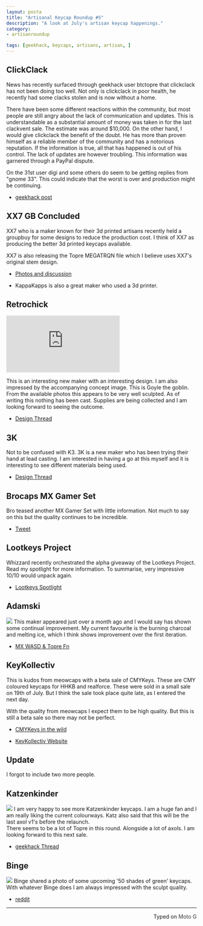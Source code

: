 ```yaml
---
layout: posta
title: "Artisanal Keycap Roundup #5"
description: "A look at July's artisan keycap happenings."
category: 
- artisanroundup

tags: [geekhack, keycaps, artisans, artisan, ]
---
```


## ClickClack
News has recently surfaced through geekhack user btctopre that clickclack has not been doing too well. Not only is clickclack in poor health, he recently had some clacks stolen and is now without a home.  

There have been some different reactions within the community, but most people are still angry about the lack of communication and updates. This is understandable as a substantial amount of money was taken in for the last clackvent sale. The estimate was around $10,000. On the other hand, I would give clickclack the benefit of the doubt. He has more than proven himself as a reliable member of the community and has a notorious reputation. If the information is true, all that has happened is out of his control.  The lack of updates are however troubling. This information was garnered through a PayPal dispute.

On the 31st user digi and some others do seem to be getting replies from "gnome 33". This could indicate that the worst is over and production might be continuing.

* [geekhack post](https://geekhack.org/index.php?topic=45955.msg1800669#msg1800669)

## XX7 GB Concluded
XX7 who is a maker known for their 3d printed artisans recently held a groupbuy for some designs to reduce the production cost. I think of XX7 as producing the better 3d printed keycaps available. 

XX7 is also releasing the Topre MEGATRQN file which I believe uses XX7's original stem design.

* [Photos and discussion](http://imgur.com/gallery/aL5r0)

* KappaKapps is also a great maker who used a 3d printer. 

## Retrochick

![](https://geekhack.org/index.php?action=dlattach;topic=73671.0;attach=105912;image)

This is an interesting new maker with an interesting design. I am also impressed by the accompanying concept image. This is Goyle the goblin. From the available photos this appears to be very well sculpted. As of writing this nothing has been cast. Supplies are being collected and I am looking forward to seeing the outcome.

* [Design Thread](https://geekhack.org/index.php?topic=73671.0)

## 3K
Not to be confused with K3. 3K is a new maker who has been trying their hand at lead casting. I am interested in having a go at this myself and it is interesting to see different materials being used.

* [Design Thread](https://geekhack.org/index.php?topic=73688.0)

## Brocaps MX Gamer Set
Bro teased another MX Gamer Set with little information. Not much to say on this but the quality continues to be incredible.

* [Tweet](https://mobile.twitter.com/BroCaps/status/626851050172096513?s=09)


## Lootkeys Project
Whizzard recently orchestrated the alpha giveaway of the Lootkeys Project. Read my spotlight for more information. To summarise, very impressive 10/10 would unpack again.

* [Lootkeys Spotlight](http://roastpotatoes.github.io/keycapspotlight/2015/07/30/keycap-spotlight-lootkeys-project/)

## Adamski
![](https://i.imgur.com/qedfaBg.jpg)
This maker appeared just over a month ago and I would say has shown some continual improvement. My current favourite is the burning charcoal and melting ice, which I think shows improvement over the first iteration.

* [MX WASD & Topre Fn](http://www.reddit.com/r/MechanicalKeyboards/comments/3d2oj4/artisanmx_wasd_and_fn_topre/)



## KeyKollectiv
This is kudos from meowcaps with a beta sale of CMYKeys. These are CMY coloured keycaps for HHKB and realforce. These were sold in a small sale on 19th of July. But I think the sale took place quite late, as I entered the next day.  

With the quality from meowcaps I expect them to be high quality. But this is still a beta sale so there may not be perfect.

* [CMYKeys in the wild](https://imgur.com/a/gX1Ma)

* [KeyKollectiv Website](https://keykollectiv.com)

## Update
I forgot to include two more people.

## Katzenkinder
![](http://i.imgur.com/UhMEutA.jpg)
I am very happy to see more Katzenkinder keycaps. I am a huge fan and I am really liking the current colourways. Katz also said that this will be the last axol v1's before the relaunch.  
There seems to be a lot of Topre in this round. Alongside a lot of axols. I am looking forward to this next sale.

* [geekhack Thread](https://geekhack.org/index.php?topic=64501.600)

## Binge
![](https://i.imgur.com/By9g6Up.png)
Binge shared a photo of some upcoming '50 shades of green' keycaps. With whatever Binge does I am always impressed with the sculpt quality.

* [reddit](http://www.reddit.com/r/mechanicalkeyboards/comments/3f1lv7/_/)

--------------------------------
 <p style="text-align: right" title=":(">Typed on <font color="#373737">Moto G</font></p>
